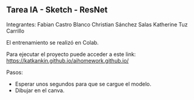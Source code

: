  ## Tarea IA - Sketch - ResNet 
Integrantes:
Fabian Castro Blanco
Christian Sánchez Salas
Katherine Tuz Carrillo

El entrenamiento se realizó en Colab.

Para ejecutar el proyecto puede acceder a este link: https://katkankin.github.io/aihomework.github.io/

Pasos:

* Esperar unos segundos para que se cargue el modelo.
* Dibujar en el canva.



